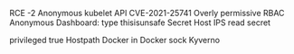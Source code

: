 RCE -2 
Anonymous kubelet API
CVE-2021-25741
Overly permissive RBAC
Anonymous Dashboard: type thisisunsafe
Secret
Host IPS read secret

privileged true
Hostpath
Docker in Docker sock
Kyverno 

